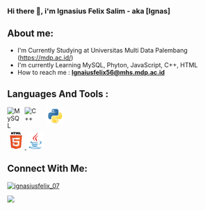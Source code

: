 ### Hi there 👋, i'm Ignasius Felix Salim - aka [Ignas]

## About me:
- I'm Currently Studying at Universitas Multi Data Palembang
  (https://mdp.ac.id/)
- I'm currently Learning MySQL, Phyton, JavaScript, C++, HTML
- How to reach me :
  **Ignaiusfelix56@mhs.mdp.ac.id**

## Languages And Tools :
<img align="left" alt="MySQL" width="30px" src="https://cdn.jsdelivr.net/gh/devicons/devicon/icons/mysql/mysql-original.svg" style="padding-right:10px;" />
<img align="Left" alt="C++" width="30px" src="https://img1.pnghut.com/8/18/6/bxvE1KeDqf/logo-symbol-computer-programming-language.jpg" style="padding-right:20px;" />
<P><a href="https://www.python.org" target="_blank" rel="noreferrer"> <img src="https://raw.githubusercontent.com/devicons/devicon/master/icons/python/python-original.svg" alt="python" width="40" height="40"/> </a><p align="left"></p> 
<a href="https://www.w3.org/html/" target="_blank" rel="noreferrer"> <img src="https://raw.githubusercontent.com/devicons/devicon/master/icons/html5/html5-original-wordmark.svg" alt="html5" width="40" height="40"/> </a> 
<a href="https://www.java.com" target="_blank" rel="noreferrer"> <img src="https://raw.githubusercontent.com/devicons/devicon/master/icons/java/java-original.svg" alt="java" width="40" height="40"/> </a> </p>


## Connect With Me:
<a href="https://instagram.com/ignasiusfelix_07" target="blank"><img align="center" src="https://raw.githubusercontent.com/rahuldkjain/github-profile-readme-generator/master/src/images/icons/Social/instagram.svg" alt="ignasiusfelix_07" height="30" width="40" /></a>


<img src= https://ih1.redbubble.net/image.1870732162.5362/fposter,small,wall_texture,product,350x1000.jpg>
